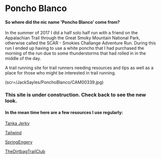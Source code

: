 # Poncho Blanco
#### So where did the nic name 'Poncho Blanco' come from?

In the summer of 2017 I did a half solo half run with a friend on the Appalachian Trail through the Great Smoky Mountain National Park, otherwise called the SCAR - Smokies Challange Adventure Run. During this run I ended up having to use a white poncho that I had purchased the morning of the run due to some thunderstorms that had rolled in in the middle of the day.

A trail running site for trail runners needing resources and tips as well as a place for those who might be interested in trail running.

(scr=/JackSayles/PonchoBlanco/CAM00339.jpg)

### This site is under construction. Check back to see the new look.
#### In the mean time here are a few resources I use regularly:
[Tanka Jerky](http://www.tankabar.com/cgi-bin/nanf/public/main.cvw)

[Tailwind](http://www.tailwindnutrition.com/)

[SpringEngery](https://www.myspringenergy.com/)

[TheDirtbagTrailClub](https://www.facebook.com/fleetfeetdirtbags/)
